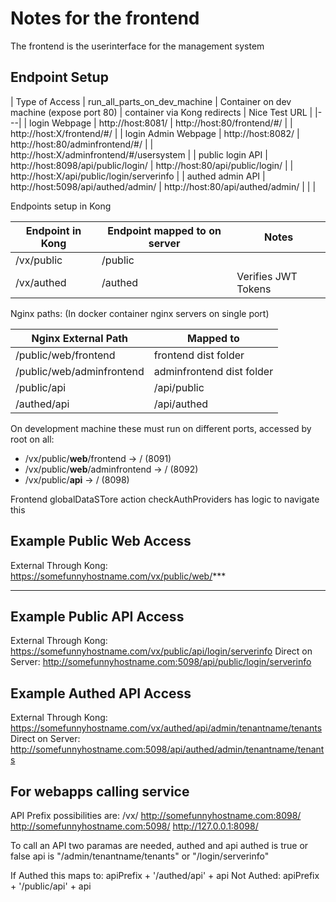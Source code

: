 # Notes for the frontend

The frontend is the userinterface for the management system

## Endpoint Setup

 | Type of Access      | run_all_parts_on_dev_machine       | Container on dev machine (expose port 80) | container via Kong redirects | Nice Test URL                             |
 |---|
 | login Webpage       | http://host:8081/                  | http://host:80/frontend/#/                |                              | http://host:X/frontend/#/                 |
 | login Admin Webpage | http://host:8082/                  | http://host:80/adminfrontend/#/           |                              | http://host:X/adminfrontend/#/usersystem  |
 | public login API    | http://host:8098/api/public/login/ | http://host:80/api/public/login/          |                              | http://host:X/api/public/login/serverinfo |
 | authed admin API    | http://host:5098/api/authed/admin/ | http://host:80/api/authed/admin/          |                              |                                           |


Endpoints setup in Kong

 | Endpoint in Kong | Endpoint mapped to on server | Notes |
 |---|---|---|
 | /vx/public | /public | |
 | /vx/authed | /authed | Verifies JWT Tokens |

Nginx paths: (In docker container nginx servers on single port)

 | Nginx External Path | Mapped to |
 |---|---|
 | /public/web/frontend | frontend dist folder |
 | /public/web/adminfrontend | adminfrontend dist folder |
 | /public/api | /api/public |
 | /authed/api | /api/authed |

On development machine these must run on different ports, accessed by root on all:
 - /vx/public/__web__/frontend  -> / (8091)
 - /vx/public/__web__/adminfrontend  -> / (8092)
 - /vx/public/__api__  -> / (8098)
 
Frontend globalDataSTore action checkAuthProviders has logic to navigate this

## Example Public Web Access

External Through Kong: https://somefunnyhostname.com/vx/public/web/***
***

## Example Public API Access

External Through Kong: https://somefunnyhostname.com/vx/public/api/login/serverinfo
Direct on Server: http://somefunnyhostname.com:5098/api/public/login/serverinfo

## Example Authed API Access

External Through Kong: https://somefunnyhostname.com/vx/authed/api/admin/tenantname/tenants
Direct on Server: http://somefunnyhostname.com:5098/api/authed/admin/tenantname/tenants


## For webapps calling service

API Prefix possibilities are:
/vx/
http://somefunnyhostname.com:8098/
http://somefunnyhostname.com:5098/
http://127.0.0.1:8098/

To call an API two paramas are needed, authed and api
authed is true or false
api is "/admin/tenantname/tenants" or "/login/serverinfo"

If Authed this maps to:
apiPrefix + '/authed/api' + api
Not Authed:
apiPrefix + '/public/api' + api





